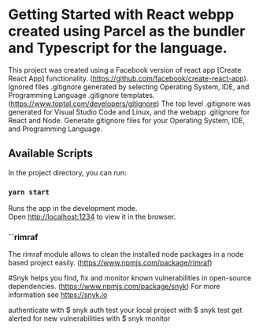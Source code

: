 # Getting Started with React webpp created using Parcel as the bundler and Typescript for the language.

This project was created using a Facebook version of react app [Create React App] functionality. (https://github.com/facebook/create-react-app).
Ignored files .gitignore generated by selecting Operating System, IDE, and Programming Language .gitignore templates. (https://www.toptal.com/developers/gitignore)
The top level .gitignore was generated for Visual Studio Code and Linux, and the webapp .gitignore for React and Node. 
Generate gitignore files for your Operating System, IDE, and Programming Language.

## Available Scripts

In the project directory, you can run:

### `yarn start`

Runs the app in the development mode.\
Open [http://localhost:1234](http://localhost:1234) to view it in the browser.

### ``rimraf

The rimraf module allows to clean the installed node packages in a node based project easily. (https://www.npmjs.com/package/rimraf)

#Snyk helps you find, fix and monitor known vulnerabilities in open-source dependencies. (https://www.npmjs.com/package/snyk)
For more information see https://snyk.io

authenticate with $ snyk auth
test your local project with $ snyk test
get alerted for new vulnerabilities with $ snyk monitor
